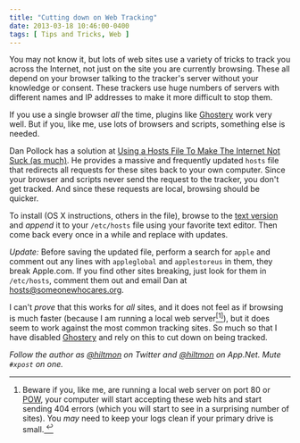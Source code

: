 ```yaml
---
title: "Cutting down on Web Tracking"
date: 2013-03-18 10:46:00-0400
tags: [ Tips and Tricks, Web ]
---
```


You may not know it, but lots of web sites use a variety of tricks to track you across the Internet, not just on the site you are currently browsing. These all depend on your browser talking to the tracker's server without your knowledge or consent. These trackers use huge numbers of servers with different names and IP addresses to make it more difficult to stop them.

If you use a single browser *all* the time, plugins like [Ghostery](http://www.ghostery.com) work very well. But if you, like me, use lots of browsers and scripts, something else is needed.

Dan Pollock has a solution at [Using a Hosts File To Make The Internet Not Suck (as much)](http://someonewhocares.org/hosts/). He provides a massive and frequently updated `hosts` file that redirects all requests for these sites back to your own computer. Since your browser and scripts never send the request to the tracker, you don't get tracked. And since these requests are local, browsing should be quicker.

To install  <span class="light">(OS X instructions, others in the file)</span>, browse to the [text version](http://someonewhocares.org/hosts/hosts) and *append* it to your `/etc/hosts` file using your favorite text editor. Then come back every once in a while and replace with updates.

*Update:* Before saving the updated file, perform a search for `apple` and comment out any lines with `appleglobal` and `applestoreus` in them, they break Apple.com. If you find other sites breaking, just look for them in `/etc/hosts`, comment them out and email Dan at [hosts@someonewhocares.org](mailto:hosts@someonewhocares.org).

I can't *prove* that this works for *all* sites, and it does not feel as if browsing is much faster (because I am running a local web server<a href="#fn:1" id="fnref:1"><sup>[1]</sup></a>), but it does seem to work against the most common tracking sites. So much so that I have disabled [Ghostery](http://www.ghostery.com) and rely on this to cut down on being tracked.

*Follow the author as [@hiltmon](https://twitter.com/hiltmon) on Twitter and [@hiltmon](http://alpha.app.net/hiltmon) on App.Net. Mute `#xpost` on one.*

---
<div class="footnotes">
    <ol>
        <li id="fn:1">Beware if you, like me, are running a local web server on port 80 or <a href="http://pow.cx">POW</a>, your computer will start accepting these web hits and start sending 404 errors (which you will start to see in a surprising number of sites). You <em>may</em> need to keep your logs clean if your primary drive is small.<a href="#fnref:1" title="Back to Post"><sup>&#160;&#8617;</sup></a></li>
    </ol>
</div>
